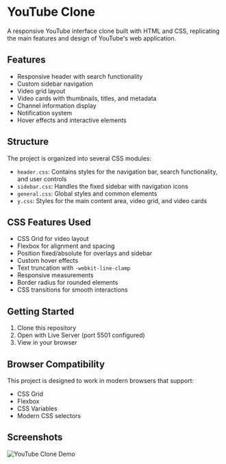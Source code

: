 # YouTube Clone

A responsive YouTube interface clone built with HTML and CSS, replicating the main features and design of YouTube's web application.

## Features

- Responsive header with search functionality
- Custom sidebar navigation
- Video grid layout
- Video cards with thumbnails, titles, and metadata
- Channel information display
- Notification system
- Hover effects and interactive elements

## Structure

The project is organized into several CSS modules:

- `header.css`: Contains styles for the navigation bar, search functionality, and user controls
- `sidebar.css`: Handles the fixed sidebar with navigation icons
- `general.css`: Global styles and common elements
- `y.css`: Styles for the main content area, video grid, and video cards

## CSS Features Used

- CSS Grid for video layout
- Flexbox for alignment and spacing
- Position fixed/absolute for overlays and sidebar
- Custom hover effects
- Text truncation with `-webkit-line-clamp`
- Responsive measurements
- Border radius for rounded elements
- CSS transitions for smooth interactions

## Getting Started

1. Clone this repository
2. Open with Live Server (port 5501 configured)
3. View in your browser

## Browser Compatibility

This project is designed to work in modern browsers that support:

- CSS Grid
- Flexbox
- CSS Variables
- Modern CSS selectors

## Screenshots

![YouTube Clone Demo](./demo/demo.png)

